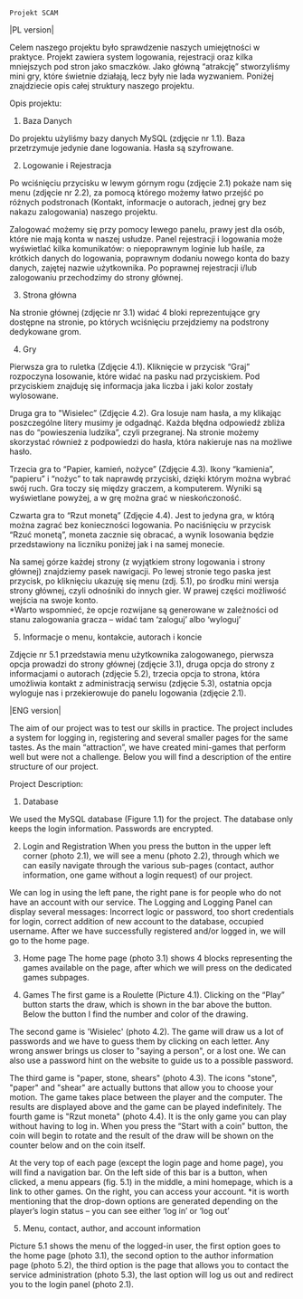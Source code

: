     Projekt SCAM 
    
|PL version|    
    
Celem naszego projektu było sprawdzenie naszych umiejętności w praktyce. Projekt zawiera system logowania, rejestracji oraz kilka mniejszych pod stron jako smaczków. Jako główną “atrakcję” stworzyliśmy mini gry, które świetnie działają, lecz były nie lada wyzwaniem. Poniżej znajdziecie opis całej struktury naszego projektu. 

Opis projektu: 

1) Baza Danych 

Do projektu użyliśmy bazy danych MySQL (zdjęcie nr 1.1). Baza przetrzymuje jedynie dane logowania. Hasła są szyfrowane.

2) Logowanie i Rejestracja 

Po wciśnięciu przycisku w lewym górnym rogu (zdjęcie 2.1) pokaże nam się menu (zdjęcie nr 2.2), za pomocą którego możemy łatwo przejść po różnych podstronach (Kontakt, informacje o autorach, jednej gry bez nakazu zalogowania) naszego projektu. 

Zalogować możemy się przy pomocy lewego panelu, prawy jest dla osób, które nie mają konta w naszej usłudze. Panel rejestracji i logowania może wyświetlać kilka komunikatów: o niepoprawnym loginie lub haśle, za krótkich danych do logowania, poprawnym dodaniu nowego konta do bazy danych, zajętej nazwie użytkownika. Po poprawnej rejestracji i/lub zalogowaniu przechodzimy do strony głównej.

3) Strona główna  

Na stronie głównej (zdjęcie nr 3.1) widać 4 bloki reprezentujące gry dostępne na stronie, po których wciśnięciu przejdziemy na podstrony dedykowane grom. 

4) Gry

Pierwsza gra to ruletka (Zdjęcie 4.1). Kliknięcie w przycisk “Graj” rozpoczyna losowanie, które widać na pasku nad przyciskiem. Pod przyciskiem znajduję się informacja jaka liczba i jaki kolor zostały wylosowane. 

Druga gra to "Wisielec” (Zdjęcie 4.2). Gra losuje nam hasła, a my klikając poszczególne litery musimy je odgadnąć. Każda błędna odpowiedź zbliża nas do “powieszenia ludzika”, czyli przegranej. Na stronie możemy skorzystać również z podpowiedzi do hasła, która nakieruje nas na możliwe hasło.  

Trzecia gra to “Papier, kamień, nożyce” (Zdjęcie 4.3). Ikony “kamienia”, “papieru” i “nożyc” to tak naprawdę przyciski, dzięki którym można wybrać swój ruch. Gra toczy się między graczem, a komputerem. Wyniki są wyświetlane powyżej, a w grę można grać w nieskończoność. 

Czwarta gra to “Rzut monetą” (Zdjęcie 4.4). Jest to jedyna gra, w którą można zagrać bez konieczności logowania. Po naciśnięciu w przycisk “Rzuć monetą”, moneta zacznie się obracać, a wynik losowania będzie przedstawiony na liczniku poniżej jak i na samej monecie. 

Na samej górze każdej strony (z wyjątkiem strony logowania i strony głównej) znajdziemy pasek nawigacji. Po lewej stronie tego paska jest przycisk, po kliknięciu ukazuję się menu (zdj. 5.1), po środku mini wersja strony głównej, czyli odnośniki do innych gier. W prawej części możliwość wejścia na swoje konto.  
*Warto wspomnieć, że opcje rozwijane są generowane w zależności od stanu zalogowania gracza – widać tam ‘zaloguj’ albo ‘wyloguj’ 

5) Informacje o menu, kontakcie, autorach i koncie 

Zdjęcie nr 5.1 przedstawia menu użytkownika zalogowanego, pierwsza opcja prowadzi do strony głównej (zdjęcie 3.1), druga opcja do strony z informacjami o autorach (zdjęcie 5.2), trzecia opcja to strona, która umożliwia kontakt z administracją serwisu (zdjęcie 5.3), ostatnia opcja wyloguje nas i przekierowuje do panelu logowania (zdjęcie 2.1).  


|ENG version|

The aim of our project was to test our skills in practice. The project includes a system for logging in, registering and several smaller pages for the same tastes. As the main “attraction”, we have created mini-games that perform well but were not a challenge. Below you will find a description of the entire structure of our project.

Project Description:

1) Database

 We used the MySQL database (Figure 1.1) for the project. The database only keeps the login information. Passwords are encrypted.
 
 
2) Login and Registration When you press the button in the upper left corner (photo 2.1), we will see a menu (photo 2.2), through which we can easily navigate through the various sub-pages (contact, author information, one game without a login request) of our project.

We can log in using the left pane, the right pane is for people who do not have an account with our service. The Logging and Logging Panel can display several messages: Incorrect logic or password, too short credentials for login, correct addition of new account to the database, occupied username. After we have successfully registered and/or logged in, we will go to the home page.

3) Home page
The home page (photo 3.1) shows 4 blocks representing the games available on the page, after which we will press on the dedicated games subpages.

4) Games
The first game is a Roulette (Picture 4.1). Clicking on the “Play” button starts the draw, which is shown in the bar above the button. Below the button I find the number and color of the drawing.

The second game is 'Wisielec' (photo 4.2). The game will draw us a lot of passwords and we have to guess them by clicking on each letter. Any wrong answer brings us closer to "saying a person", or a lost one. We can also use a password hint on the website to guide us to a possible password.

The third game is "paper, stone, shears" (photo 4.3). The icons "stone", "paper" and "shear" are actually buttons that allow you to choose your motion. The game takes place between the player and the computer. The results are displayed above and the game can be played indefinitely.
The fourth game is "Rzut moneta" (photo 4.4). It is the only game you can play without having to log in. When you press the “Start with a coin” button, the coin will begin to rotate and the result of the draw will be shown on the counter below and on the coin itself.

At the very top of each page (except the login page and home page), you will find a navigation bar. On the left side of this bar is a button, when clicked, a menu appears (fig. 5.1) in the middle, a mini homepage, which is a link to other games. On the right, you can access your account.
*it is worth mentioning that the drop-down options are generated depending on the player’s login status – you can see either ‘log in’ or ‘log out’

5) Menu, contact, author, and account information

Picture 5.1 shows the menu of the logged-in user, the first option goes to the home page (photo 3.1), the second option to the author information page (photo 5.2), the third option is the page that allows you to contact the service administration (photo 5.3), the last option will log us out and redirect you to the login panel (photo 2.1).


